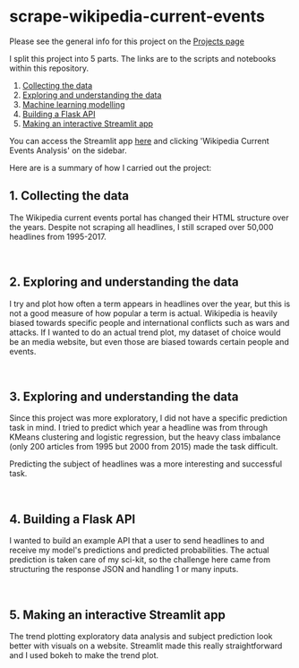 # scrape-wikipedia-current-events

Please see the general info for this project on the [Projects page](https://justinslud.github.io/projects.html##wikipedia-current-news-analysis)
 
I split this project into 5 parts. The links are to the scripts and notebooks within this repository.

1. [Collecting the data](https://github.com/justinslud/scrape-wikipedia-current-events/blob/main/1_scrape_headlines.py)
2. [Exploring and understanding the data](https://github.com/justinslud/scrape-wikipedia-current-events/blob/main/2_explore_data.ipynb)
3. [Machine learning modelling](https://github.com/justinslud/scrape-wikipedia-current-events/blob/main/3_predict_subject.ipynb)
4. [Building a Flask API](https://github.com/justinslud/scrape-wikipedia-current-events/blob/main/4_make_api.py)
5. [Making an interactive Streamlit app](https://github.com/justinslud/scrape-wikipedia-current-events/blob/main/5_build_interface.py)

You can access the Streamlit app [here](https://share.streamlit.io/justinslud/streamlit-apps/main/app.py) and clicking 'Wikipedia Current Events Analysis' on the sidebar.

Here are is a summary of how I carried out the project:

## 1. Collecting the data

The Wikipedia current events portal has changed their HTML structure over the years. Despite not scraping all headlines, I still scraped over 50,000 headlines from 1995-2017.

<br>

## 2. Exploring and understanding the data

I try and plot how often a term appears in headlines over the year, but this is not a good measure of how popular a term is actual. Wikipedia is heavily biased towards specific people and international conflicts such as wars and attacks. If I wanted to do an actual trend plot, my dataset of choice would be an media website, but even those are biased towards certain people and events.

<br>

## 3. Exploring and understanding the data

Since this project was more exploratory, I did not have a specific prediction task in mind. I tried to predict which year a headline was from through KMeans clustering and logistic regression, but the heavy class imbalance (only 200 articles from 1995 but 2000 from 2015) made the task difficult.

Predicting the subject of headlines was a more interesting and successful task. 

<br>

## 4. Building a Flask API

I wanted to build an example API that a user to send headlines to and receive my model's predictions and predicted probabilities. The actual prediction is taken care of my sci-kit, so the challenge here came from structuring the response JSON and handling 1 or many inputs.

<br>

## 5. Making an interactive Streamlit app

The trend plotting exploratory data analysis and subject prediction look better with visuals on a website. Streamlit made this really straightforward and I used bokeh to make the trend plot.